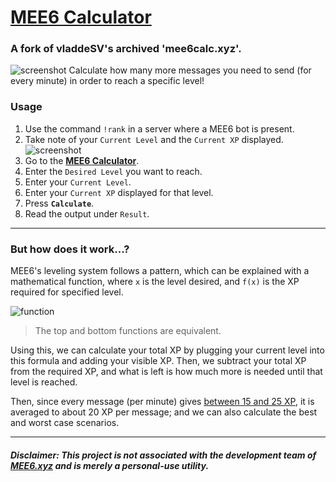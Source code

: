# **[MEE6 Calculator](https://alanbixby.github.io/mee6calc/)**
### A fork of vladdeSV's archived 'mee6calc.xyz'.
![screenshot](http://i.imgur.com/nHu5NZF.png)
Calculate how many more messages you need to send (for every minute) in order to reach a specific level!

### Usage
1. Use the command `!rank` in a server where a MEE6 bot is present.
1. Take note of your `Current Level` and the  `Current XP` displayed. ![screenshot](https://i.gyazo.com/d30658033449d2b9547c5739a3995ea0.png)
1. Go to the **[MEE6 Calculator](https://alanbixby.github.io/mee6calc/)**.
  1. Enter the `Desired Level` you want to reach.
  1. Enter your `Current Level`.
  1. Enter your `Current XP` displayed for that level.
  1. Press **`Calculate`**.
1. Read the output under `Result`.

---
### **But how does it work...?**
MEE6's leveling system follows a pattern, which can be explained with a mathematical function, where `x` is the level desired, and `f(x)` is the XP required for specified level.

![function](https://i.imgur.com/QsV6E8N.png)
> The top and bottom functions are equivalent.

Using this, we can calculate your total XP by plugging your current level into this formula and adding your visible XP. Then, we subtract your total XP from the required XP, and what is left is how much more is needed until that level is reached. 

Then, since every message (per minute) gives [between 15 and 25 XP](https://github.com/cookkkie/mee6/blob/5da379573c06eddec8ffad455c5b10681da429c3/chat-bot/plugins/levels.py#L173), it is averaged to about 20 XP per message; and we can also calculate the best and worst case scenarios.

---
##### Disclaimer: This project is not associated with the development team of [MEE6.xyz](https://mee6.xyz) and is merely a personal-use utility.